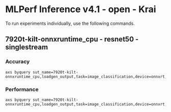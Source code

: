 
# MLPerf Inference v4.1 - open - Krai

To run experiments individually, use the following commands.

## 7920t-kilt-onnxruntime_cpu - resnet50 - singlestream

### Accuracy  

```
axs byquery sut_name=7920t-kilt-onnxruntime_cpu,loadgen_output,task=image_classification,device=onnxrt,backend_type=cpu,loadgen_scenario=SingleStream,framework=kilt,model_name=resnet50,loadgen_mode=AccuracyOnly,collection_name=experiments_cpu,loadgen_dataset_size=50000,loadgen_buffer_size=1024
```

### Performance 

```
axs byquery sut_name=7920t-kilt-onnxruntime_cpu,loadgen_output,task=image_classification,device=onnxrt,backend_type=cpu,loadgen_scenario=SingleStream,framework=kilt,model_name=resnet50,loadgen_mode=PerformanceOnly,collection_name=experiments_cpu,loadgen_dataset_size=50000,loadgen_buffer_size=1024,loadgen_target_latency=None
```

